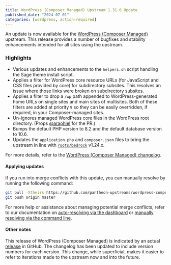 ```yaml
---
title: WordPress (Composer Managed) Upstream 1.31.0 Update
published_date: "2024-07-01"
categories: [wordpress, action-required]
---
```


An update is now available for the [WordPress (Composer Managed)](/guides/wordpress-composer/wordpress-composer-managed) upstream. This release provides a number of bugfixes and stability enhancements intended for all sites using the upstream.

### Highlights
* Various updates and enhancements to the `helpers.sh` script handling the Sage theme install script.
* Applies a filter for WordPress core resource URLs (for JavaScript and CSS files provided by core) for subdirectory subsites. This resolves an issue where those links were broken on subdirectory subsites.
* Applies a filter to drop a `/wp` path appended to WordPress-generated home URLs on single sites and main sites of multisites. Both of these filters are added at priority `9` so they can be easily overridden, if required, in your Composer-managed sites.
* Un-ignores managed WordPress core files in the WordPress root directory. (Props [@araphiel](https://github.com/araphiel) for the PR.)
* Bumps the default PHP version to 8.2 and the default database version to 10.6.
* Updates the `application.php` and `composer.json` files to bring the upstream in line with [`roots/bedrock`](https://github.com/roots/bedrock) v1.24.x.

For more details, refer to the [WordPress (Composer Managed) changelog](https://github.com/pantheon-systems/wordpress-composer-managed/blob/default/CHANGELOG.md).

#### Applying updates

If you run into merge conflicts with this update, you can manually resolve by running the following command:

```bash
git pull -Xtheirs https://github.com/pantheon-upstreams/wordpress-composer-managed.git main
git push origin master
```

For more help or assistance about managing potential merge conflicts, refer to our documentation on [auto-resolving via the dashboard](https://docs.pantheon.io/core-updates#apply-upstream-updates-manually-from-the-command-line-to-resolve-merge-conflicts) or [manually resolving via the command line](https://docs.pantheon.io/guides/git/resolve-merge-conflicts).

#### Other notes
This release of WordPress (Composer Managed) is indicated by an actual [release](https://github.com/pantheon-systems/wordpress-composer-managed/releases) in GitHub. The changelog has been updated to include version numbers for each version. This change, while superficial, makes it easier to refer to iterations made to the upstream now and into the future.
